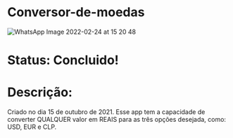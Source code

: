 # Conversor-de-moedas
![WhatsApp Image 2022-02-24 at 15 20 48](https://user-images.githubusercontent.com/64658440/155585787-cc1f036a-ef18-4ecf-befc-38d4ae4bb61e.jpeg)

# Status: Concluido!

# Descrição: 
Criado no dia 15 de outubro de 2021. Esse app tem a capacidade de converter QUALQUER valor em REAIS para as três opções desejada, como: USD, EUR e CLP.
